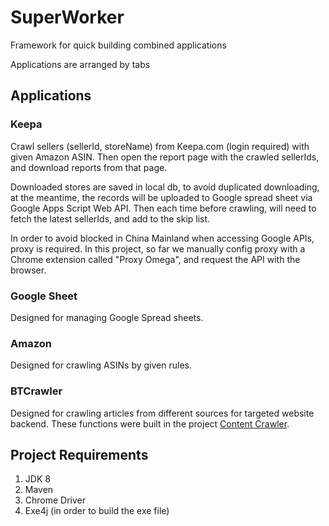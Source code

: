 # SuperWorker
Framework for quick building combined applications

Applications are arranged by tabs 

## Applications
### Keepa
Crawl sellers (sellerId, storeName) from Keepa.com (login required) with given Amazon ASIN. Then open the report page with the crawled sellerIds, and download reports from that page.

Downloaded stores are saved in local db, to avoid duplicated downloading, at the meantime, the records will be uploaded to Google spread sheet via Google Apps Script Web API. Then each time before crawling, will need to fetch the latest sellerIds, and add to the skip list. 

In order to avoid blocked in China Mainland when accessing Google APIs, proxy is required. In this project, so far we manually config proxy with a Chrome extension called "Proxy Omega", and request the API with the browser. 
### Google Sheet
Designed for managing Google Spread sheets.

### Amazon
Designed for crawling ASINs by given rules.

### BTCrawler
Designed for crawling articles from different sources for targeted website backend. These functions were built in the project [Content Crawler](https://github.com/kbalbertyu/ContentCrawler).

## Project Requirements
1. JDK 8
2. Maven
3. Chrome Driver
4. Exe4j (in order to build the exe file)